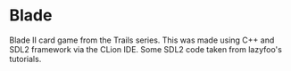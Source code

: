 # Blade
Blade II card game from the Trails series.
This was made using C++ and SDL2 framework via the CLion IDE. 
Some SDL2 code taken from lazyfoo's tutorials.
